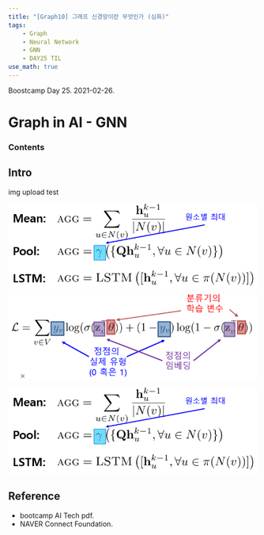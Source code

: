 ```yaml
---
title: "[Graph10] 그래프 신경망이란 무엇인가 (심화)"
tags:
    - Graph
    - Neural Network
    - GNN
    - DAY25 TIL
use_math: true
---
```


Boostcamp Day 25. 2021-02-26.

# Graph in AI - GNN

### Contents


## Intro

img upload test

<img src="../../imgfile\bcimg\Graph\AGG.PNG">

<img src="https://github.com/wonbae/wonbae.github.io/blob/master/imgfile/bcimg/Graph/gnncrossentropy.PNG">

 
![test](https://github.com/wonbae/wonbae.github.io/blob/master/imgfile/bcimg/Graph/AGG.PNG)


## Reference

- bootcamp AI Tech pdf.  
- NAVER Connect Foundation.

